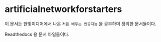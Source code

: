 # artificialnetworkforstarters

이 문서는 한빛미디어에서 나온 ``처음 배우는 인공지능`` 을 공부하며 정리한 문서들이다.

Readthedocs 용 문서 파일들이다.
